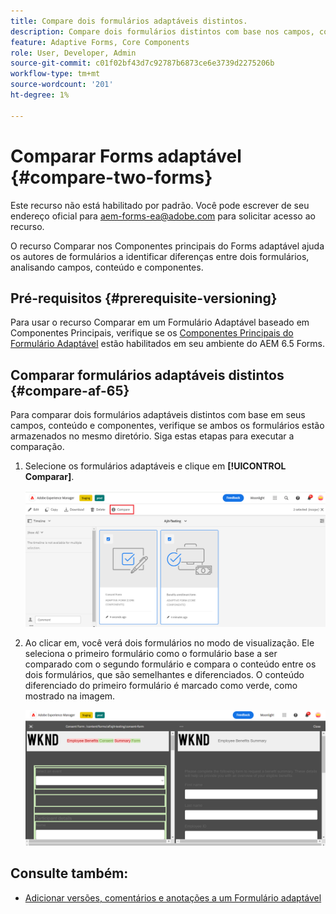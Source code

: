 ```yaml
---
title: Compare dois formulários adaptáveis distintos.
description: Compare dois formulários distintos com base nos campos, conteúdo e componentes de formulário.
feature: Adaptive Forms, Core Components
role: User, Developer, Admin
source-git-commit: c01f02bf43d7c92787b6873ce6e3739d2275206b
workflow-type: tm+mt
source-wordcount: '201'
ht-degree: 1%

---
```


# Comparar Forms adaptável {#compare-two-forms}

<span class="preview">Este recurso não está habilitado por padrão. Você pode escrever de seu endereço oficial para aem-forms-ea@adobe.com para solicitar acesso ao recurso.</span>

O recurso Comparar nos Componentes principais do Forms adaptável ajuda os autores de formulários a identificar diferenças entre dois formulários, analisando campos, conteúdo e componentes.

## Pré-requisitos {#prerequisite-versioning}

Para usar o recurso Comparar em um Formulário Adaptável baseado em Componentes Principais, verifique se os [Componentes Principais do Formulário Adaptável](/help/forms/using/enable-adaptive-forms-core-components.md) estão habilitados em seu ambiente do AEM 6.5 Forms.

## Comparar formulários adaptáveis distintos {#compare-af-65}

Para comparar dois formulários adaptáveis distintos com base em seus campos, conteúdo e componentes, verifique se ambos os formulários estão armazenados no mesmo diretório. Siga estas etapas para executar a comparação.

1. Selecione os formulários adaptáveis e clique em **[!UICONTROL Comparar]**.

   ![Comparar formulários adaptáveis](/help/forms/using/assets/compare-two-forms.png)

1. Ao clicar em, você verá dois formulários no modo de visualização. Ele seleciona o primeiro formulário como o formulário base a ser comparado com o segundo formulário e compara o conteúdo entre os dois formulários, que são semelhantes e diferenciados. O conteúdo diferenciado do primeiro formulário é marcado como verde, como mostrado na imagem.

   ![Formulários comparados](/help/forms/using/assets/compared-forms.png)

## Consulte também:

* [Adicionar versões, comentários e anotações a um Formulário adaptável](/help/forms/using/add-versioning-reviews-comments.md)
